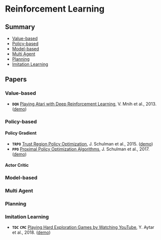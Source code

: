 # Reinforcement Learning

## Summary

* [Value-based](#value-based)
* [Policy-based](#policy-based)
* [Model-based](#model-based)
* [Multi Agent](#multi-agent)
* [Planning](#planning)
* [Imitation Learning](#imitation-learning)

## Papers

### Value-based

* **`DQN`** [Playing Atari with Deep Reinforcement Learning](https://arxiv.org/abs/1312.5602), V. Mnih et al., 2013. ([demo](https://www.youtube.com/watch?v=iqXKQf2BOSE))

### Policy-based

#### Policy Gradient

* **`TRPO`** [Trust Region Policy Optimization](https://arxiv.org/abs/1502.05477), J. Schulman et al., 2015. ([demo](https://www.youtube.com/watch?v=KJ15iGGJFvQ))
* **`PPO`** [Proximal Policy Optimization Algorithms](https://arxiv.org/abs/1707.06347), J. Schulman et al., 2017. ([demo](https://www.youtube.com/watch?v=bqdjsmSoSgI))

#### Actor Critic

### Model-based

### Multi Agent

### Planning

### Imitation Learning

* **`TDC`** **`CMC`** [Playing Hard Exploration Games by Watching YouTube](https://arxiv.org/abs/1805.11592), Y. Aytar et al., 2018. ([demo](https://www.youtube.com/playlist?list=PLZuOGGtntKlaOoq_8wk5aKgE_u_Qcpqhu))

